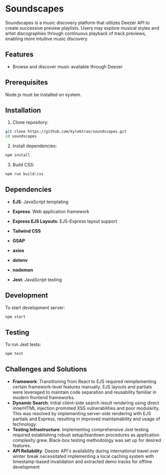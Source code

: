 # Soundscapes

Soundscapes is a music discovery platform that utilizes Deezer API to create successive preview playlists. Users may explore musical styles and artist discographies through continuous playback of track previews, enabling more intuitive music discovery.

## Features

- Browse and discover music available through Deezer

## Prerequisites

Node.js must be installed on system.

## Installation

1. Clone repository:

```bash
git clone https://github.com/kylebtran/soundscapes.git
cd soundscapes
```

2. Install dependencies:

```bash
npm install
```

3. Build CSS:

```bash
npm run build:css
```

## Dependencies

- **EJS**: JavaScript templating
- **Express**: Web application framework
- **Express EJS Layouts**: EJS-Express layout support
- **Tailwind CSS**
- **GSAP**
- **axios**
- **dotenv**

- **nodemon**
- **Jest**: JavaScript testing

## Development

To start development server:

```bash
npm start
```

## Testing

To run Jest tests:

```bash
npm test
```

## Challenges and Solutions

- **Framework**: Transitioning from React to EJS required reimplementing certain framework-level features manually. EJS layouts and partials were leveraged to maintain code separation and reusability familiar in modern frontend frameworks.
- **Dynamic Search**: Initial client-side search result rendering using direct innerHTML injection promoted XSS vulnerabilities and poor modularity. This was resolved by implementing server-side rendering with EJS partials and Express, resulting in improved maintainability and usage of technology.
- **Testing Infrastructure**: Implementing comprehensive Jest testing required establishing robust setup/teardown procedures as application complexity grew. Black-box testing methodology was set up for desired features.
- **API Reliability**: Deezer API's availability during international travel over winter break necessitated implementing a local caching system with timestamp-based invalidation and extracted demo tracks for offline development
